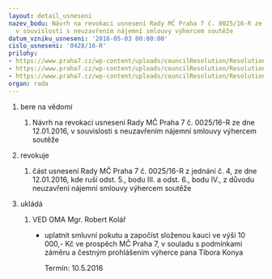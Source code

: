 ```yaml
---
layout: detail_usneseni
nazev_bodu: Návrh na revokaci usnesení Rady MČ Praha 7 č. 0025/16-R ze dne 12.01.2016,
  v souvislosti s neuzavřením nájemní smlouvy výhercem soutěže
datum_vzniku_usneseni: '2016-05-03 00:00:00'
cislo_usneseni: '0428/16-R'
prilohy:
- https://www.praha7.cz/wp-content/uploads/councilResolution/Resolutions/27627/export/DZ_Konya~53291.docx
- https://www.praha7.cz/wp-content/uploads/councilResolution/Resolutions/27627/export/U0025~53290.pdf
- https://www.praha7.cz/wp-content/uploads/councilResolution/Resolutions/27627/export/export~299484.pdf
organ: rada
---
```

<ol class="urzList_view" id="urzList">
<li id="" class="urzClass1"><span name="1">bere na vědomí</span> 
<ol class="urzOlClass">
<li id="" class="urzClass2" style="TEXT-ALIGN: left"><span><p>Návrh na revokaci usnesení Rady MČ Praha 7 č. 0025/16-R ze dne 12.01.2016, v souvislosti s neuzavřením nájemní smlouvy výhercem soutěže</p></span></li></ol></li>
<li id="" class="urzClass1"><span name="21">revokuje</span> 
<ol class="urzOlClass">
<li id="" class="urzClass2" style="TEXT-ALIGN: left"><span><p>část usnesení Rady MČ Praha 7 č. 0025/16-R z jednání č. 4, ze dne 12.01.2016, kde ruší odst. 5., bodu III. a odst. 6., bodu IV., z důvodu neuzavření nájemní smlouvy výhercem soutěže<br></p></span></li></ol></li><li class="urzClass1" id="urzUkoly"><span name="1">ukládá</span><ol class="urzOlClass"><li class="urzClass2"><span><p>VED OMA Mgr. Robert Kolář</p></span><ul class="urzUlClass"><li class="urzClass3"><span><p>uplatnit smluvní pokutu a započíst složenou kauci ve výši 10 000,- Kč ve prospěch MČ Praha 7, v souladu s podmínkami záměru a čestným prohlášením výherce pana Tibora Konya</p></span><span class="urzUkolTermin">  Termín:&nbsp;10.5.2016</span></li></ul></li></ol></li>
</ol>